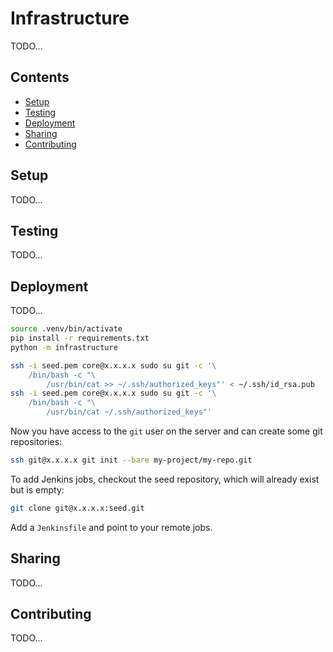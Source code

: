 # Infrastructure

TODO...

## Contents

- [Setup](#setup)
- [Testing](#testing)
- [Deployment](#deployment)
- [Sharing](#sharing)
- [Contributing](#contributing)

## Setup

TODO...

## Testing

TODO...

## Deployment

TODO...

```bash
source .venv/bin/activate
pip install -r requirements.txt
python -m infrastructure
```

```bash
ssh -i seed.pem core@x.x.x.x sudo su git -c '\
    /bin/bash -c "\
        /usr/bin/cat >> ~/.ssh/authorized_keys"' < ~/.ssh/id_rsa.pub
ssh -i seed.pem core@x.x.x.x sudo su git -c '\
    /bin/bash -c "\
        /usr/bin/cat ~/.ssh/authorized_keys"'
```

Now you have access to the `git` user on the server and can create
some git repositories:

```bash
ssh git@x.x.x.x git init --bare my-project/my-repo.git
```

To add Jenkins jobs, checkout the seed repository, which will already
exist but is empty:

```bash
git clone git@x.x.x.x:seed.git
```

Add a `Jenkinsfile` and point to your remote jobs.

## Sharing

TODO...

## Contributing

TODO...
